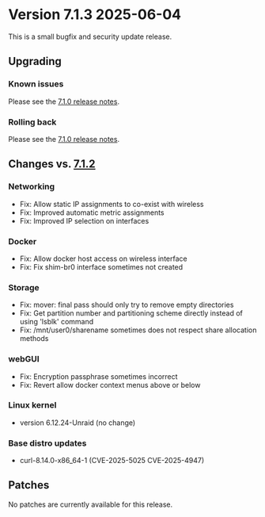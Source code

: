 # Version 7.1.3 2025-06-04

This is a small bugfix and security update release.

## Upgrading

### Known issues

Please see the [7.1.0 release notes](7.1.0.md#known-issues).

### Rolling back

Please see the [7.1.0 release notes](7.1.0.md#rolling-back).

## Changes vs. [7.1.2](7.1.2.md)

### Networking

* Fix: Allow static IP assignments to co-exist with wireless
* Fix: Improved automatic metric assignments
* Fix: Improved IP selection on interfaces

### Docker

* Fix: Allow docker host access on wireless interface
* Fix: Fix shim-br0 interface sometimes not created

### Storage

* Fix: mover: final pass should only try to remove empty directories
* Fix: Get partition number and partitioning scheme directly instead of using 'lsblk' command
* Fix: /mnt/user0/sharename sometimes does not respect share allocation methods

### webGUI

* Fix: Encryption passphrase sometimes incorrect
* Fix: Revert allow docker context menus above or below

### Linux kernel

* version 6.12.24-Unraid (no change)

### Base distro updates

* curl-8.14.0-x86_64-1 (CVE-2025-5025 CVE-2025-4947)

## Patches

No patches are currently available for this release.

